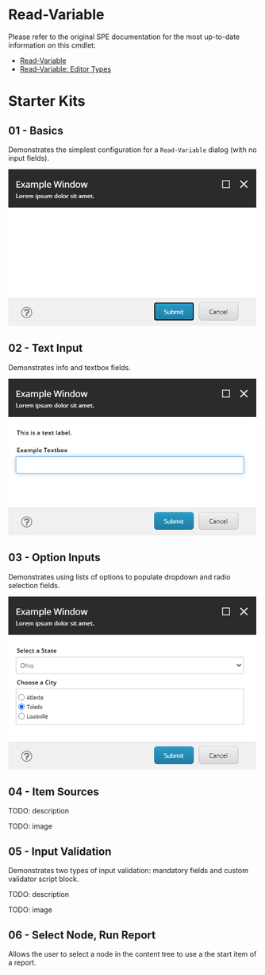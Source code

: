 # Read-Variable

Please refer to the original SPE documentation for the most up-to-date information on this cmdlet:

* [Read-Variable](https://doc.sitecorepowershell.com/appendix/common/read-variable)
* [Read-Variable: Editor Types](https://doc.sitecorepowershell.com/interfaces/interactive-dialogs#variable-settings)

# Starter Kits

## 01 - Basics

Demonstrates the simplest configuration for a `Read-Variable` dialog (with no input fields).

![01 - Read-Variable - Basics](../../../Images/InteractiveDialogs/Read-Variable/01-Basics.png)

## 02 - Text Input

Demonstrates info and textbox fields.

![02 - Read-Variable - Text Input](../../../Images/InteractiveDialogs/Read-Variable/02-TextInput.png)

## 03 - Option Inputs

Demonstrates using lists of options to populate dropdown and radio selection fields.

![03 - Read-Variable - Option Inputs](../../../Images/InteractiveDialogs/Read-Variable/03-OptionInputs.png)

## 04 - Item Sources

TODO: description

TODO: image

## 05 - Input Validation

Demonstrates two types of input validation: mandatory fields and custom validator script block.

TODO: description

TODO: image

## 06 - Select Node, Run Report

Allows the user to select a node in the content tree to use a the start item of a report.